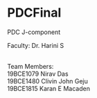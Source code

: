 # PDCFinal

PDC J-component

Faculty: Dr. Harini S <br/><br/>

Team Members:<br/>
19BCE1079 Nirav Das<br/>
19BCE1480 Clivin John Geju<br/>
19BCE1815 Karan E Macaden
